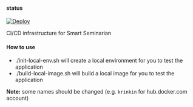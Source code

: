 
#### status
[![Deploy](https://github.com/SmartSeminarian/cicd/actions/workflows/deploy-service.yml/badge.svg)](https://github.com/SmartSeminarian/cicd/actions/workflows/deploy-service.yml)

CI/CD infrastructure for Smart Seminarian

#### How to use
- ./init-local-env.sh will create a local environment for you to test the application
- ./build-local-image.sh will build a local image for you to test the application

**Note:** some names should be changed (e.g. `krinkin` for hub.docker.com account)

